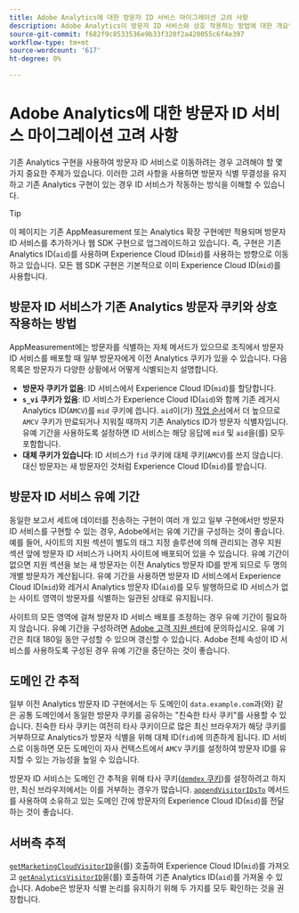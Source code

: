 ```yaml
---
title: Adobe Analytics에 대한 방문자 ID 서비스 마이그레이션 고려 사항
description: Adobe Analytics이 방문자 ID 서비스와 상호 작용하는 방법에 대한 개요입니다.
source-git-commit: f682f9c8533536e9b33f320f2a420055c6f4e397
workflow-type: tm+mt
source-wordcount: '617'
ht-degree: 0%

---
```


# Adobe Analytics에 대한 방문자 ID 서비스 마이그레이션 고려 사항

기존 Analytics 구현을 사용하여 방문자 ID 서비스로 이동하려는 경우 고려해야 할 몇 가지 중요한 주제가 있습니다. 이러한 고려 사항을 사용하면 방문자 식별 무결성을 유지하고 기존 Analytics 구현이 있는 경우 ID 서비스가 작동하는 방식을 이해할 수 있습니다.

>[!TIP]
>
>이 페이지는 기존 AppMeasurement 또는 Analytics 확장 구현에만 적용되며 방문자 ID 서비스를 추가하거나 웹 SDK 구현으로 업그레이드하고 있습니다. 즉, 구현은 기존 Analytics ID(`aid`)를 사용하며 Experience Cloud ID(`mid`)를 사용하는 방향으로 이동하고 있습니다. 모든 웹 SDK 구현은 기본적으로 이미 Experience Cloud ID(`mid`)를 사용합니다.

## 방문자 ID 서비스가 기존 Analytics 방문자 쿠키와 상호 작용하는 방법

AppMeasurement에는 방문자를 식별하는 자체 메서드가 있으므로 조직에서 방문자 ID 서비스를 배포할 때 일부 방문자에게 이전 Analytics 쿠키가 있을 수 있습니다. 다음 목록은 방문자가 다양한 상황에서 어떻게 식별되는지 설명합니다.

* **방문자 쿠키가 없음**: ID 서비스에서 Experience Cloud ID(`mid`)를 할당합니다.
* **`s_vi` 쿠키가 있음**: ID 서비스가 Experience Cloud ID(`aid`)와 함께 기존 레거시 Analytics ID(`AMCV`)를 `mid` 쿠키에 씁니다. `aid`이(가) [작업 순서](overview.md)에서 더 높으므로 `AMCV` 쿠키가 만료되거나 지워질 때까지 기존 Analytics ID가 방문자 식별자입니다. 유예 기간을 사용하도록 설정하면 ID 서비스는 해당 응답에 `mid` 및 `aid`을(를) 모두 포함합니다.
* **대체 쿠키가 있습니다**: ID 서비스가 `fid` 쿠키에 대체 쿠키(`AMCV`)를 쓰지 않습니다. 대신 방문자는 새 방문자인 것처럼 Experience Cloud ID(`mid`)를 받습니다.

## 방문자 ID 서비스 유예 기간

동일한 보고서 세트에 데이터를 전송하는 구현이 여러 개 있고 일부 구현에서만 방문자 ID 서비스를 구현할 수 있는 경우, Adobe에서는 유예 기간을 구성하는 것이 좋습니다. 예를 들어, 사이트의 지원 섹션이 별도의 태그 지정 솔루션에 의해 관리되는 경우 지원 섹션 앞에 방문자 ID 서비스가 나머지 사이트에 배포되어 있을 수 있습니다. 유예 기간이 없으면 지원 섹션을 보는 새 방문자는 이전 Analytics 방문자 ID를 받게 되므로 두 명의 개별 방문자가 계산됩니다. 유예 기간을 사용하면 방문자 ID 서비스에서 Experience Cloud ID(`mid`)와 레거시 Analytics 방문자 ID(`aid`)를 모두 발행하므로 ID 서비스가 없는 사이트 영역이 방문자를 식별하는 일관된 상태로 유지됩니다.

사이트의 모든 영역에 걸쳐 방문자 ID 서비스 배포를 조정하는 경우 유예 기간이 필요하지 않습니다. 유예 기간을 구성하려면 [Adobe 고객 지원 센터](https://helpx.adobe.com/kr/marketing-cloud/contact-support.html)에 문의하십시오. 유예 기간은 최대 180일 동안 구성할 수 있으며 갱신할 수 있습니다. Adobe 전체 속성이 ID 서비스를 사용하도록 구성된 경우 유예 기간을 중단하는 것이 좋습니다.

## 도메인 간 추적

일부 이전 Analytics 방문자 ID 구현에서는 두 도메인이 `data.example.com`과(와) 같은 공통 도메인에서 동일한 방문자 쿠키를 공유하는 &quot;친숙한 타사 쿠키&quot;를 사용할 수 있습니다. 친숙한 타사 쿠키는 여전히 타사 쿠키이므로 많은 최신 브라우저가 해당 쿠키를 거부하므로 Analytics가 방문자 식별을 위해 대체 ID(`fid`)에 의존하게 됩니다. ID 서비스로 이동하면 모든 도메인이 자사 컨텍스트에서 `AMCV` 쿠키를 설정하여 방문자 ID를 유지할 수 있는 가능성을 높일 수 있습니다.

방문자 ID 서비스는 도메인 간 추적을 위해 타사 쿠키([`demdex` 쿠키](https://experienceleague.adobe.com/ko/docs/id-service/using/intro/cookies))를 설정하려고 하지만, 최신 브라우저에서는 이를 거부하는 경우가 많습니다. [`appendVisitorIDsTo`](https://experienceleague.adobe.com/ko/docs/id-service/using/id-service-api/methods/appendvisitorid) 메서드를 사용하여 소유하고 있는 도메인 간에 방문자의 Experience Cloud ID(`mid`)를 전달하는 것이 좋습니다.

## 서버측 추적

[`getMarketingCloudVisitorID`](https://experienceleague.adobe.com/ko/docs/id-service/using/id-service-api/methods/getmcvid)을(를) 호출하여 Experience Cloud ID(`mid`)를 가져오고 [`getAnalyticsVisitorID`](https://experienceleague.adobe.com/ko/docs/id-service/using/id-service-api/methods/getanalyticsvisitorid)을(를) 호출하여 기존 Analytics ID(`aid`)를 가져올 수 있습니다. Adobe은 방문자 식별 논리를 유지하기 위해 두 가지를 모두 확인하는 것을 권장합니다.
